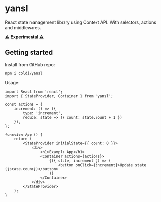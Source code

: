 # yansl

React state management library using Context API. With selectors, actions and middlewares.

**⚠ Experimental ⚠**

## Getting started

Install from GitHub repo:
```
npm i coldi/yansl
```

Usage:
```
import React from 'react';
import { StateProvider, Container } from 'yansl';

const actions = {
    increment: () => ({
        type: 'increment',
        reduce: state => ({ count: state.count + 1 })    
    }),
};

function App () {
    return (
        <StateProvider initialState={{ count: 0 }}>
            <div>
                <h1>Example App</h1>
                <Container actions={actions}>
                    {({ state, increment }) => (
                        <button onClick={increment}>Update state ({state.count})</button>
                    )}
                </Container>
            </div>
        </StateProvider>
    );
}
```

